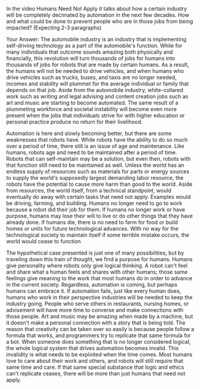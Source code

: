 In the video Humans Need Not Apply it talks about how a certain industry will be completely decimated by automation in the next few decades. How and what could be done to prevent people who are in those jobs from being impacted? (Expecting 2-3 paragraphs)

Your Answer:
The automobile industry is an industry that is implementing self-driving technology as a part of the automobile's function. While for many individuals that outcome sounds amazing both physically and financially, this revolution will turn thousands of jobs for humans into thousands of jobs for robots that are made by certain humans. As a result, the humans will not be needed to drive vehicles, and when humans who drive vehicles such as trucks, buses, and taxis are no longer needed, incomes and stability will plummet for the average individual or family that depends on that job. Aside from the automobile industry, white-collared work such as writing and legal advising and content creation jobs such as art and music are starting to become automated. The same result of a plummeting workforce and societal instability will become even more present when the jobs that individuals strive for with higher education or personal practice produce no return for their livelihood.

Automation is here and slowly becoming better, but there are some weaknesses that robots have. While robots have the ability to do so much over a period of time, there still is an issue of age and maintenance. Like humans, robots age and need to be maintained after a period of time. Robots that can self-maintain may be a solution, but even then, robots with that function still need to be maintained as well. Unless the world has an endless supply of resources such as materials for parts or energy sources to supply the world's supposedly largest demanding labor resource, the robots have the potential to cause more harm than good to the world. Aside from resources, the world itself, from a technical standpoint, would eventually do away with certain tasks that need not apply. Examples would be driving, farming, and building. Humans no longer need to go to work because a robot did their job for them. If humans no longer work or have purpose, humans may lose their will to live or do other things that they have already done. If humans die, there is no need to farm for food or build homes or units for future technological advances. With no way for the technological society to maintain itself if some terrible mistake occurs, the world would cease to function

The hypothetical case presented is just one of many possibilities, but by traveling down this train of thought, we find a purpose for humans. Humans give personality where robots only give logical thinking. A robot can't feel and share what a human feels and shares with other humans; those same feelings give meaning to the work that most humans do in order to advance in the current society. Regardless, automation is coming, but perhaps humans can embrace it. If automation fails, just like every human does, humans who work in their perspective industries will be needed to keep the industry going. People who serve others in restaurants, nursing homes, or advisement will have more time to converse and make connections with those people. Art and music may be amazing when made by a machine, but it doesn't make a personal connection with a story that is being told. The reason that creativity can be taken over so easily is because people follow a formula that works, and programmers try to replicate that same formula for a bot. When someone does something that is no longer considered logical, the whole logical system that drives automation becomes invalid. This invalidity is what needs to be exploited when the time comes. Most humans love to care about their work and others, and robots will still require that same time and care. If that same special substance that logic and ethics can't replicate ceases, there will be more than just humans that need not apply.
